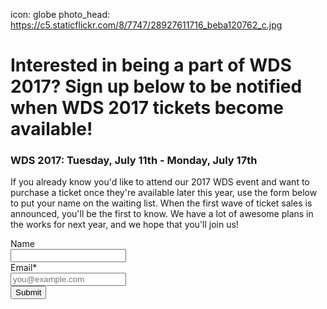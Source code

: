icon: globe
photo_head: https://c5.staticflickr.com/8/7747/28927611716_beba120762_c.jpg

# Interested in being a part of WDS 2017? Sign up below to be notified when WDS 2017 tickets become available!

<div class="zig-zags_blue"></div>

### WDS 2017: Tuesday, July 11th - Monday, July 17th

If you already know you'd like to attend our 2017 WDS event and want to purchase a ticket once they're available later this year, use the form below to put your name on the waiting list. When the first wave of ticket sales is announced, you'll be the first to know. We have a lot of awesome plans in the works for next year, and we hope that you'll join us! 

<form accept-charset="UTF-8" action="https://madmimi.com/signups/subscribe/268574" id="ema_signup_form" method="post" target="_blank">
       <div style="margin:0;padding:0;display:inline">
          <input name="utf8" type="hidden" value="✓"/>
       </div>
       <div class="mimi_field">
          <label for="signup_name">Name</label>
          <br/>
          <input id="signup_name" name="signup[name]" type="text" data-required-field="This field is required"/>
       </div>
       <div class="mimi_field required">
          <label for="signup_email">Email*</label>
          <br/>
          <input id="signup_email" name="signup[email]" type="text" data-required-field="This field is required" placeholder="you@example.com"/>
       </div>
       <div class="mimi_field">
          <input type="submit" class="submit" value="Submit" id="webform_submit_button" data-default-text="Submit" data-submitting-text="Sending..." data-invalid-text="↑ You forgot some required fields" data-choose-list="↑ Choose a list" data-thanks="Thank you!"/>
       </div>
    </form>
<script type="text/javascript">
(function(global) {
  function serialize(form){if(!form||form.nodeName!=="FORM"){return }var i,j,q=[];for(i=form.elements.length-1;i>=0;i=i-1){if(form.elements[i].name===""){continue}switch(form.elements[i].nodeName){case"INPUT":switch(form.elements[i].type){case"text":case"hidden":case"password":case"button":case"reset":case"submit":q.push(form.elements[i].name+"="+encodeURIComponent(form.elements[i].value));break;case"checkbox":case"radio":if(form.elements[i].checked){q.push(form.elements[i].name+"="+encodeURIComponent(form.elements[i].value))}break;case"file":break}break;case"TEXTAREA":q.push(form.elements[i].name+"="+encodeURIComponent(form.elements[i].value));break;case"SELECT":switch(form.elements[i].type){case"select-one":q.push(form.elements[i].name+"="+encodeURIComponent(form.elements[i].value));break;case"select-multiple":for(j=form.elements[i].options.length-1;j>=0;j=j-1){if(form.elements[i].options[j].selected){q.push(form.elements[i].name+"="+encodeURIComponent(form.elements[i].options[j].value))}}break}break;case"BUTTON":switch(form.elements[i].type){case"reset":case"submit":case"button":q.push(form.elements[i].name+"="+encodeURIComponent(form.elements[i].value));break}break}}return q.join("&")};


  function extend(destination, source) {
    for (var prop in source) {
      destination[prop] = source[prop];
    }
  }

  if (!Mimi) var Mimi = {};
  if (!Mimi.Signups) Mimi.Signups = {};

  Mimi.Signups.EmbedValidation = function() {
    this.initialize();

    var _this = this;
    if (document.addEventListener) {
      this.form.addEventListener('submit', function(e){
        _this.onFormSubmit(e);
      });
    } else {
      this.form.attachEvent('onsubmit', function(e){
        _this.onFormSubmit(e);
      });
    }
  };

  extend(Mimi.Signups.EmbedValidation.prototype, {
    initialize: function() {
      this.form         = document.getElementById('ema_signup_form');
      this.submit       = document.getElementById('webform_submit_button');
      this.callbackName = 'jsonp_callback_' + Math.round(100000 * Math.random());
      this.validEmail   = /.+@.+\..+/
    },

    onFormSubmit: function(e) {
      e.preventDefault();

      this.validate();
      if (this.isValid) {
        this.submitForm();
      } else {
        this.revalidateOnChange();
      }
    },

    validate: function() {
      this.isValid = true;
      this.emailValidation();
      this.fieldAndListValidation();
      this.updateFormAfterValidation();
    },

    emailValidation: function() {
      var email = document.getElementById('signup_email');

      if (this.validEmail.test(email.value)) {
        this.removeTextFieldError(email);
      } else {
        this.textFieldError(email);
        this.isValid = false;
      }
    },

    fieldAndListValidation: function() {
      var fields = this.form.querySelectorAll('.mimi_field.required');

      for (var i = 0; i < fields.length; ++i) {
        var field = fields[i],
            type  = this.fieldType(field);
        if (type === 'checkboxes' || type === 'radio_buttons') {
          this.checkboxAndRadioValidation(field);
        } else {
          this.textAndDropdownValidation(field, type);
        }
      }
    },

    fieldType: function(field) {
      var type = field.querySelectorAll('.field_type');

      if (type.length) {
        return type[0].getAttribute('data-field-type');
      } else if (field.className.indexOf('checkgroup') >= 0) {
        return 'checkboxes';
      } else {
        return 'text_field';
      }
    },

    checkboxAndRadioValidation: function(field) {
      var inputs   = field.getElementsByTagName('input'),
          selected = false;

      for (var i = 0; i < inputs.length; ++i) {
        var input = inputs[i];
        if((input.type === 'checkbox' || input.type === 'radio') && input.checked) {
          selected = true;
        }
      }

      if (selected) {
        field.className = field.className.replace(/ invalid/g, '');
      } else {
        if (field.className.indexOf('invalid') === -1) {
          field.className += ' invalid';
        }

        this.isValid = false;
      }
    },

    textAndDropdownValidation: function(field, type) {
      var inputs = field.getElementsByTagName('input');

      for (var i = 0; i < inputs.length; ++i) {
        var input = inputs[i];
        if (input.name.indexOf('signup') >= 0) {
          if (type === 'text_field') {
            this.textValidation(input);
          } else {
            this.dropdownValidation(field, input);
          }
        }
      }
      this.htmlEmbedDropdownValidation(field);
    },

    textValidation: function(input) {
      if (input.id === 'signup_email') return;

      if (input.value) {
        this.removeTextFieldError(input);
      } else {
        this.textFieldError(input);
        this.isValid = false;
      }
    },

    dropdownValidation: function(field, input) {
      if (input.value) {
        field.className = field.className.replace(/ invalid/g, '');
      } else {
        if (field.className.indexOf('invalid') === -1) field.className += ' invalid';
        this.onSelectCallback(input);
        this.isValid = false;
      }
    },

    htmlEmbedDropdownValidation: function(field) {
      var dropdowns = field.querySelectorAll('.mimi_html_dropdown');
      var _this = this;

      for (var i = 0; i < dropdowns.length; ++i) {
        var dropdown = dropdowns[i];

        if (dropdown.value) {
          field.className = field.className.replace(/ invalid/g, '');
        } else {
          if (field.className.indexOf('invalid') === -1) field.className += ' invalid';
          this.isValid = false;
          dropdown.onchange = (function(){ _this.validate(); });
        }
      }
    },

    textFieldError: function(input) {
      input.className   = 'required invalid';
      input.placeholder = input.getAttribute('data-required-field');
    },

    removeTextFieldError: function(input) {
      input.className   = 'required';
      input.placeholder = '';
    },

    onSelectCallback: function(input) {
      if (typeof Widget === 'undefined' || !Widget.BasicDropdown) return;

      var dropdownEl = input.parentNode,
          instances  = Widget.BasicDropdown.instances,
          _this = this;

      for (var i = 0; i < instances.length; ++i) {
        var instance = instances[i];
        if (instance.wrapperEl === dropdownEl) {
          instance.onSelect = function(){ _this.validate() };
        }
      }
    },

    updateFormAfterValidation: function() {
      this.form.className   = this.setFormClassName();
      this.submit.value     = this.submitButtonText();
      this.submit.disabled  = !this.isValid;
      this.submit.className = this.isValid ? 'submit' : 'disabled';
    },

    setFormClassName: function() {
      var name = this.form.className;

      if (this.isValid) {
        return name.replace(/\s?mimi_invalid/, '');
      } else {
        if (name.indexOf('mimi_invalid') === -1) {
          return name += ' mimi_invalid';
        } else {
          return name;
        }
      }
    },

    submitButtonText: function() {
      var invalidFields = document.querySelectorAll('.invalid'),
          text;

      if (this.isValid || !invalidFields) {
        text = this.submit.getAttribute('data-default-text');
      } else {
        if (invalidFields.length || invalidFields[0].className.indexOf('checkgroup') === -1) {
          text = this.submit.getAttribute('data-invalid-text');
        } else {
          text = this.submit.getAttribute('data-choose-list');
        }
      }
      return text;
    },

    submitForm: function() {
      this.formSubmitting();

      var _this = this;
      window[this.callbackName] = function(response) {
        delete window[this.callbackName];
        document.body.removeChild(script);
        _this.onSubmitCallback(response);
      };

      var script = document.createElement('script');
      script.src = this.formUrl('json');
      document.body.appendChild(script);
    },

    formUrl: function(format) {
      var action  = this.form.action;
      if (format === 'json') action += '.json';
      return action + '?callback=' + this.callbackName + '&' + serialize(this.form);
    },

    formSubmitting: function() {
      this.form.className  += ' mimi_submitting';
      this.submit.value     = this.submit.getAttribute('data-submitting-text');
      this.submit.disabled  = true;
      this.submit.className = 'disabled';
    },

    onSubmitCallback: function(response) {
      if (response.success) {
        this.onSubmitSuccess(response.result);
      } else {
        top.location.href = this.formUrl('html');
      }
    },

    onSubmitSuccess: function(result) {
      if (result.has_redirect) {
        top.location.href = result.redirect;
      } else if(result.single_opt_in || !result.confirmation_html) {
        this.disableForm();
        this.updateSubmitButtonText(this.submit.getAttribute('data-thanks'));
      } else {
        this.showConfirmationText(result.confirmation_html);
      }
    },

    showConfirmationText: function(html) {
      var fields = this.form.querySelectorAll('.mimi_field');

      for (var i = 0; i < fields.length; ++i) {
        fields[i].style['display'] = 'none';
      }

      (this.form.querySelectorAll('fieldset')[0] || this.form).innerHTML = html;
    },

    disableForm: function() {
      var elements = this.form.elements;
      for (var i = 0; i < elements.length; ++i) {
        elements[i].disabled = true;
      }
    },

    updateSubmitButtonText: function(text) {
      this.submit.value = text;
    },

    revalidateOnChange: function() {
      var fields = this.form.querySelectorAll(".mimi_field.required"),
          _this = this;

      for (var i = 0; i < fields.length; ++i) {
        var inputs = fields[i].getElementsByTagName('input');
        for (var j = 0; j < inputs.length; ++j) {
          if (this.fieldType(fields[i]) === 'text_field') {
            inputs[j].onkeyup = function() {
              var input = this;
              if (input.getAttribute('name') === 'signup[email]') {
                if (_this.validEmail.test(input.value)) _this.validate();
              } else {
                if (input.value.length === 1) _this.validate();
              }
            }
          } else {
            inputs[j].onchange = function(){ _this.validate() };
          }
        }
      }
    }
  });

  if (document.addEventListener) {
    document.addEventListener("DOMContentLoaded", function() {
      new Mimi.Signups.EmbedValidation();
    });
  }
  else {
    window.attachEvent('onload', function() {
      new Mimi.Signups.EmbedValidation();
    });
  }
})(this);
</script>

